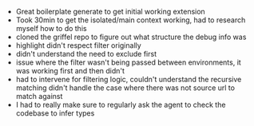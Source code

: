 - Great boilerplate generate to get initial working extension
- Took 30min to get the isolated/main context working, had to research myself how to do this
- cloned the griffel repo to figure out what structure the debug info was
- highlight didn't respect filter originally
- didn't understand the need to exclude first
- issue where the filter wasn't being passed between environments, it was working first and then didn't
- had to intervene for filtering logic, couldn't understand the recursive matching didn't handle the case where there was not source url to match against
- I had to really make sure to regularly ask the agent to check the codebase to infer types